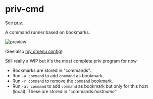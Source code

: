 priv-cmd
========

See [priv](https://github.com/darkwater/priv).

A command runner based on bookmarks.

![preview](http://novaember.com/s/8f9453/453QBz.png)

(See also [my dmenu config](https://github.com/darkwater/dmenu))

Still really a WIP but it's the most complete priv program for now.

- Bookmarks are stored in "commands".
- Run `-a command` to add `command` as bookmark.
- Run `-r command` to remove the `command` bookmark.
- Run `-al command` to add `command` as bookmark but only for this host (local). These are stored in "commands:_hostname_"
